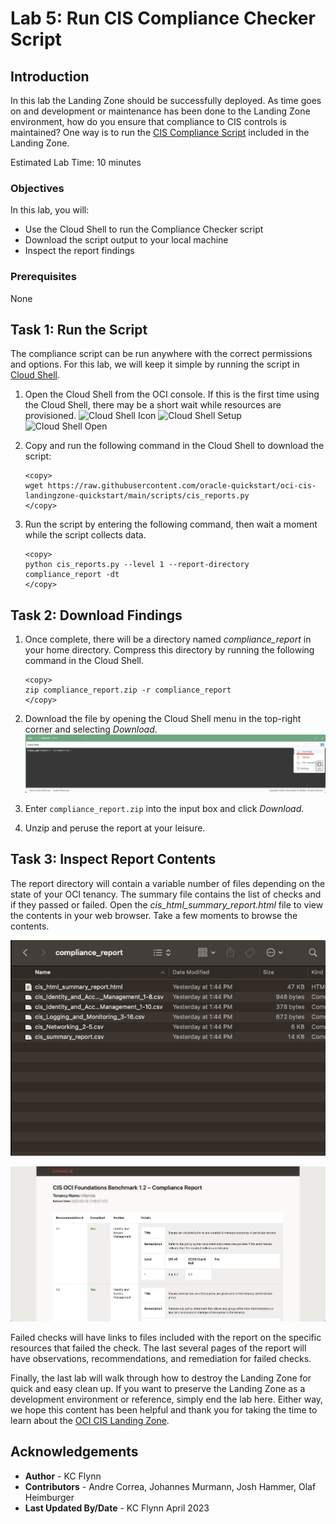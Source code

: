 # Lab 5: Run CIS Compliance Checker Script

## Introduction

In this lab the Landing Zone should be successfully deployed. As time goes on and development or maintenance has been done to the Landing Zone environment, how do you ensure that compliance to CIS controls is maintained? One way is to run the [CIS Compliance Script](https://github.com/oracle-quickstart/oci-cis-landingzone-quickstart/blob/main/compliance-script.md) included in the Landing Zone.

Estimated Lab Time: 10 minutes

### Objectives

In this lab, you will:

- Use the Cloud Shell to run the Compliance Checker script
- Download the script output to your local machine
- Inspect the report findings

### Prerequisites

None

## Task 1: Run the Script

The compliance script can be run anywhere with the correct permissions and options. For this lab, we will keep it simple by running the script in [Cloud Shell](https://docs.oracle.com/en-us/iaas/Content/API/Concepts/devcloudshellintro.htm#Cloud_Shell).

1. Open the Cloud Shell from the OCI console. If this is the first time using the Cloud Shell, there may be a short wait while resources are provisioned.
    ![Cloud Shell Icon](https://oracle-livelabs.github.io/common/images/console/cloud-shell.png "Cloud Shell Location")
    ![Cloud Shell Setup](https://oracle-livelabs.github.io/common/images/console/cloud-shell-setup.png "Cloud Shell setup stage")
    ![Cloud Shell Open](https://oracle-livelabs.github.io/common/images/console/cloud-shell-open.png "Cloud Shell open and ready")

2. Copy and run the following command in the Cloud Shell to download the script:

    ```text
    <copy>
    wget https://raw.githubusercontent.com/oracle-quickstart/oci-cis-landingzone-quickstart/main/scripts/cis_reports.py
    </copy>
    ```

3. Run the script by entering the following command, then wait a moment while the script collects data.

    ```text
    <copy>
    python cis_reports.py --level 1 --report-directory compliance_report -dt
    </copy>
    ```

## Task 2: Download Findings

1. Once complete, there will be a directory named *compliance_report* in your home directory. Compress this directory by running the following command in the Cloud Shell.

    ```text
    <copy>
    zip compliance_report.zip -r compliance_report
    </copy>
    ```

2. Download the file by opening the Cloud Shell menu in the top-right corner and selecting *Download*. ![Cloud Shell Menu](images/compliance_download-1.png "Cloud Shell Menu")

3. Enter `compliance_report.zip` into the input box and click *Download*.

4. Unzip and peruse the report at your leisure.

## Task 3: Inspect Report Contents

The report directory will contain a variable number of files depending on the state of your OCI tenancy. The summary file contains the list of checks and if they passed or failed. Open the *cis_html_summary_report.html* file to view the contents in your web browser. Take a few moments to browse the contents.

![Report Directory](images/report_contents.png "Report directory content")

![Summary Report](images/summary_report.png "Summary report")

Failed checks will have links to files included with the report on the specific resources that failed the check. The last several pages of the report will have observations, recommendations, and remediation for failed checks.

Finally, the last lab will walk through how to destroy the Landing Zone for quick and easy clean up. If you want to preserve the Landing Zone as a development environment or reference, simply end the lab here. Either way, we hope this content has been helpful and thank you for taking the time to learn about the [OCI CIS Landing Zone](https://github.com/oracle-quickstart/oci-cis-landingzone-quickstart).

## Acknowledgements

- __Author__ - KC Flynn
- __Contributors__ - Andre Correa, Johannes Murmann, Josh Hammer, Olaf Heimburger
- __Last Updated By/Date__ - KC Flynn April 2023
